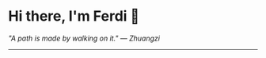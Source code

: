 <h1>Hi there, I'm Ferdi 👋</h1>

<p><em>
  "A path is made by walking on it." — Zhuangzi
</em></p>

---
